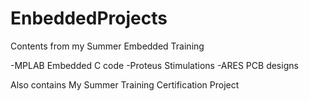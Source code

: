 # EnbeddedProjects

Contents from my Summer Embedded Training

-MPLAB Embedded C code 
-Proteus Stimulations
-ARES PCB designs 

Also contains My Summer Training Certification Project
